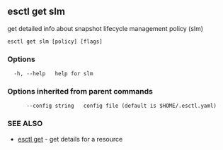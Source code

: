 ## esctl get slm

get detailed info about snapshot lifecycle management policy (slm)

```
esctl get slm [policy] [flags]
```

### Options

```
  -h, --help   help for slm
```

### Options inherited from parent commands

```
      --config string   config file (default is $HOME/.esctl.yaml)
```

### SEE ALSO

* [esctl get](esctl_get.md)	 - get details for a resource

